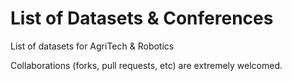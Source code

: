 # List of Datasets & Conferences
List of datasets for AgriTech & Robotics

Collaborations (forks, pull requests, etc) are extremely welcomed.
